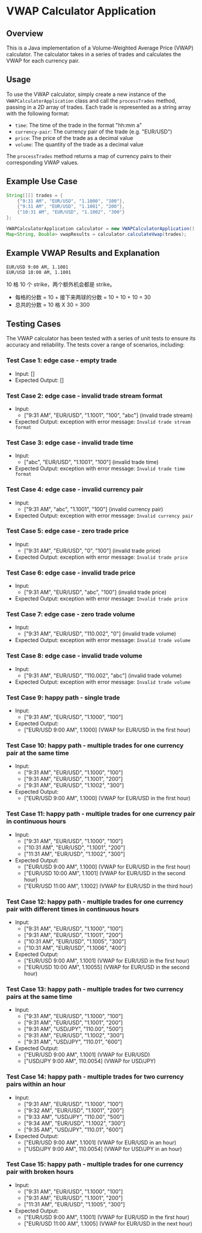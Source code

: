 # VWAP Calculator Application


## Overview

This is a Java implementation of a Volume-Weighted Average Price (VWAP) calculator. The calculator takes in a series of trades and calculates the VWAP for each currency pair.

## Usage

To use the VWAP calculator, simply create a new instance of the `VWAPCalculatorApplication` class and call the `processTrades` method, passing in a 2D array of trades. Each trade is represented as a string array with the following format:
* `time`: The time of the trade in the format "hh:mm a"
* `currency-pair`: The currency pair of the trade (e.g. "EUR/USD")
* `price`: The price of the trade as a decimal value
* `volume`: The quantity of the trade as a decimal value

The `processTrades` method returns a map of currency pairs to their corresponding VWAP values.

## Example Use Case

```java
String[][] trades = {
    {"9:31 AM", "EUR/USD", "1.1000", "100"},
    {"9:31 AM", "EUR/USD", "1.1001", "200"},
    {"10:31 AM", "EUR/USD", "1.1002", "300"}
};

VWAPCalculatorApplication calculator = new VWAPCalculatorApplication();
Map<String, Double> vwapResults = calculator.calculateVwap(trades);

```

## Example VWAP Results and Explanation

```
EUR/USD 9:00 AM, 1.1001
EUR/USD 10:00 AM, 1.1001
```

10 格 10 个 strike，两个额外机会都是 strike。
* 每格的分数 = 10 + 接下来两球的分数 = 10 + 10 + 10 = 30
* 总共的分数 = 10 格 X 30 = 300


## Testing Cases

The VWAP calculator has been tested with a series of unit tests to ensure its accuracy and reliability. The tests cover a range of scenarios, including:

### Test Case 1: edge case - empty trade

* Input: []
* Expected Output: []

### Test Case 2: edge case - invalid trade stream format

* Input:
    + ["9:31 AM", "EUR/USD", "1.1001", "100", "abc"] (invalid trade stream)
* Expected Output: exception with error message: `Invalid trade stream format`

### Test Case 3: edge case - invalid trade time

* Input:
    + ["abc", "EUR/USD", "1.1001", "100"] (invalid trade time)
* Expected Output: exception with error message: `Invalid trade time format`

### Test Case 4: edge case - invalid currency pair

* Input:
    + ["9:31 AM", "abc", "1.1001", "100"] (invalid currency pair)
* Expected Output: exception with error message: `Invalid currency pair`

### Test Case 5: edge case - zero trade price

* Input:
  + ["9:31 AM", "EUR/USD", "0", "100"] (invalid trade price)
* Expected Output: exception with error message: `Invalid trade price`

### Test Case 6: edge case - invalid trade price

* Input:
  + ["9:31 AM", "EUR/USD", "abc", "100"] (invalid trade price)
* Expected Output: exception with error message: `Invalid trade price`

### Test Case 7: edge case - zero trade volume

* Input:
  + ["9:31 AM", "EUR/USD", "110.002", "0"] (invalid trade volume)
* Expected Output: exception with error message: `Invalid trade volume`

### Test Case 8: edge case - invalid trade volume

* Input:
  + ["9:31 AM", "EUR/USD", "110.002", "abc"] (invalid trade volume)
* Expected Output: exception with error message: `Invalid trade volume`

### Test Case 9: happy path - single trade

* Input:
    + ["9:31 AM", "EUR/USD", "1.1000", "100"]
* Expected Output:
    + ["EUR/USD 9:00 AM", 1.1000] (VWAP for EUR/USD in the first hour)

### Test Case 10: happy path - multiple trades for one currency pair at the same time

* Input:
  + ["9:31 AM", "EUR/USD", "1.1000", "100"]
  + ["9:31 AM", "EUR/USD", "1.1001", "200"]
  + ["9:31 AM", "EUR/USD", "1.1002", "300"]
* Expected Output:
  + ["EUR/USD 9:00 AM", 1.1000] (VWAP for EUR/USD in the first hour)

### Test Case 11: happy path - multiple trades for one currency pair in continuous hours

* Input:
  + ["9:31 AM", "EUR/USD", "1.1000", "100"]
  + ["10:31 AM", "EUR/USD", "1.1001", "200"]
  + ["11:31 AM", "EUR/USD", "1.1002", "300"]
* Expected Output:
  + ["EUR/USD 9:00 AM", 1.1000] (VWAP for EUR/USD in the first hour)
  + ["EUR/USD 10:00 AM", 1.1001] (VWAP for EUR/USD in the second hour)
  + ["EUR/USD 11:00 AM", 1.1002] (VWAP for EUR/USD in the third hour)

### Test Case 12: happy path - multiple trades for one currency pair with different times in continuous hours

* Input:
  + ["9:31 AM", "EUR/USD", "1.1000", "100"]
  + ["9:31 AM", "EUR/USD", "1.1001", "200"]
  + ["10:31 AM", "EUR/USD", "1.1005", "300"]
  + ["10:31 AM", "EUR/USD", "1.1006", "400"]
* Expected Output:
  + ["EUR/USD 9:00 AM", 1.1001] (VWAP for EUR/USD in the first hour)
  + ["EUR/USD 10:00 AM", 1.10055] (VWAP for EUR/USD in the second hour)

### Test Case 13: happy path - multiple trades for two currency pairs at the same time

* Input:
  + ["9:31 AM", "EUR/USD", "1.1000", "100"]
  + ["9:31 AM", "EUR/USD", "1.1001", "200"]
  + ["9:31 AM", "USD/JPY", "110.00", "500"]
  + ["9:31 AM", "EUR/USD", "1.1002", "300"]
  + ["9:31 AM", "USD/JPY", "110.01", "600"]
* Expected Output:
  + ["EUR/USD 9:00 AM", 1.1001] (VWAP for EUR/USD)
  + ["USD/JPY 9:00 AM", 110.0054] (VWAP for USD/JPY)

### Test Case 14: happy path - multiple trades for two currency pairs within an hour

* Input:
  + ["9:31 AM", "EUR/USD", "1.1000", "100"]
  + ["9:32 AM", "EUR/USD", "1.1001", "200"]
  + ["9:33 AM", "USD/JPY", "110.00", "500"]
  + ["9:34 AM", "EUR/USD", "1.1002", "300"]
  + ["9:35 AM", "USD/JPY", "110.01", "600"]
* Expected Output:
  + ["EUR/USD 9:00 AM", 1.1001] (VWAP for EUR/USD in an hour)
  + ["USD/JPY 9:00 AM", 110.0054] (VWAP for USD/JPY in an hour)

### Test Case 15: happy path - multiple trades for one currency pair with broken hours

* Input:
  + ["9:31 AM", "EUR/USD", "1.1000", "100"]
  + ["9:31 AM", "EUR/USD", "1.1001", "200"]
  + ["11:31 AM", "EUR/USD", "1.1005", "300"]
* Expected Output:
  + ["EUR/USD 9:00 AM", 1.1001] (VWAP for EUR/USD in the first hour)
  + ["EUR/USD 11:00 AM", 1.1005] (VWAP for EUR/USD in the next hour)

